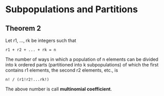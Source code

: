 # Subpopulations and Partitions

## Theorem 2

Let r1, ..., rk be integers such that

    r1 + r2 + ... + rk = n

The number of ways in which a population of n elements can be divided into k ordered parts (partitioned into k subpopulations) of which the first contains r1 elements, the second r2 elements, etc., is

    n! / (r1!r2!...rk!)

The above number is call **multinomial coefficient**.
